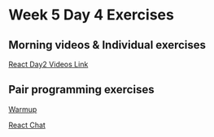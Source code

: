 # Week 5 Day 4 Exercises 

## Morning videos & Individual exercises

[React Day2 Videos Link](videos.md)



## Pair programming exercises

[Warmup](warmup.md)

[React Chat](https://github.com/horizons-school-of-technology/react-chat)
